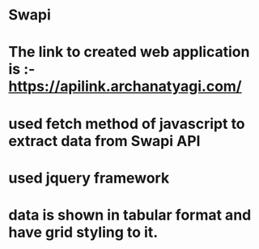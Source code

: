 # Swapi
# The link to created web application is :- https://apilink.archanatyagi.com/
# used fetch method of javascript to extract data from Swapi API
# used jquery framework
# data is shown in tabular format and have grid styling to it.
